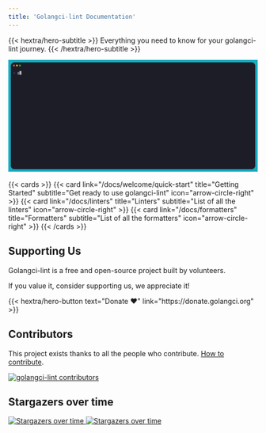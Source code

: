 ```yaml
---
title: 'Golangci-lint Documentation'
---
```


{{< hextra/hero-subtitle >}}
  Everything you need to know for your golangci-lint journey.
{{< /hextra/hero-subtitle >}}

![golangci-lint demo](/images/demo.gif)

{{< cards >}}
{{< card
    link="/docs/welcome/quick-start"
    title="Getting Started"
    subtitle="Get ready to use golangci-lint"
    icon="arrow-circle-right" >}}
{{< card
    link="/docs/linters"
    title="Linters"
    subtitle="List of all the linters"
    icon="arrow-circle-right" >}}
{{< card
    link="/docs/formatters"
    title="Formatters"
    subtitle="List of all the formatters"
    icon="arrow-circle-right" >}}
{{< /cards >}}


## Supporting Us

Golangci-lint is a free and open-source project built by volunteers.

If you value it, consider supporting us, we appreciate it!

<div class="hx-mb-6"></div>
<div class="hx-mb-6">
{{< hextra/hero-button text="Donate ❤️" link="https://donate.golangci.org" >}}
</div>

## Contributors

This project exists thanks to all the people who contribute. [How to contribute](/docs/contributing/workflow/).

[![golangci-lint contributors](https://opencollective.com/golangci-lint/contributors.svg?width=890&button=false&skip=golangcidev,CLAassistant,renovate,fossabot,golangcibot,kortschak,golangci-releaser,dependabot%5Bbot%5D)](https://github.com/golangci/golangci-lint/graphs/contributors)

## Stargazers over time

<a href="https://starchart.cc/golangci/golangci-lint">
<img
    title="Stargazers over time"
    src="https://starchart.cc/golangci/golangci-lint.svg"
    class="hx-block dark:hx-hidden"
/>
<img
    title="Stargazers over time"
    src="https://starchart.cc/golangci/golangci-lint.svg?variant=dark"
    class="hx-hidden dark:hx-block"
/>
</a>
